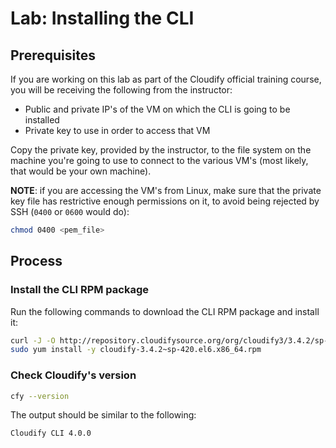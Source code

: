 # Lab: Installing the CLI

## Prerequisites

If you are working on this lab as part of the Cloudify official training course, you will be receiving
the following from the instructor:

* Public and private IP's of the VM on which the CLI is going to be installed
* Private key to use in order to access that VM

Copy the private key, provided by the instructor, to the file system on the machine you're going to use
to connect to the various VM's (most likely, that would be your own machine).

**NOTE**: if you are accessing the VM's from Linux, make sure that the private key file has restrictive enough
permissions on it, to avoid being rejected by SSH (`0400` or `0600` would do):

```bash
chmod 0400 <pem_file>
```

## Process

### Install the CLI RPM package

Run the following commands to download the CLI RPM package and install it:

```bash
curl -J -O http://repository.cloudifysource.org/org/cloudify3/3.4.2/sp-RELEASE/cloudify-3.4.2~sp-420.el6.x86_64.rpm
sudo yum install -y cloudify-3.4.2~sp-420.el6.x86_64.rpm
```

### Check Cloudify's version

```bash
cfy --version
```

The output should be similar to the following:

```
Cloudify CLI 4.0.0
```